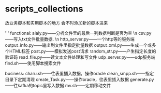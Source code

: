 # scripts_collections
放业务脚本和实用脚本的地方
会不时添加新的脚本进来

'''
functional:
	alaly.py——分析文件里的最后一列数据判断是否为空 \n
	csv.py——写入txt文件批量数据. \n
	http_server.py——一个http等的服务端
	output_info.py——输出到文件里指定批量数据
	output_xml.py——生成一个或多个HTML标签
	post.py——模拟发送post请求
	random_str.py——产生指定长度的验证码
	read_file.py——读文本文件处理和写文件
	udp_server.py——udp服务端
	find.sh——使用脚本搜索文件






business:
	charu.sh——往表里插入数据，操作oracle
	clean_smpp.sh——指定目录下定期清理
	create_Task.py——操作oracle，往表里插入数据
	generate.py——往kafka的topic里写入数据
	mv.sh——定期移动文件
